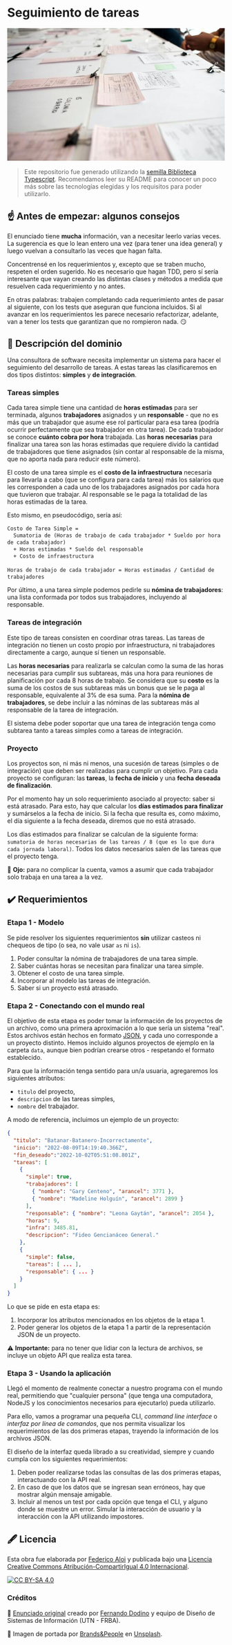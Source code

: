 # Seguimiento de tareas

![Portada](assets/portada.jpg)

> Este repositorio fue generado utilizando la [semilla Biblioteca Typescript](https://github.com/surprograma/semilla-typescript-lib). Recomendamos leer su README para conocer un poco más sobre las tecnologías elegidas y los requisitos para poder utilizarlo.

## :point_up: Antes de empezar: algunos consejos

El enunciado tiene **mucha** información, van a necesitar leerlo varias veces. La sugerencia es que lo lean entero una vez (para tener una idea general) y luego vuelvan a consultarlo las veces que hagan falta.

Concentrensé en los requerimientos y, excepto que se traben mucho, respeten el orden sugerido. No es necesario que hagan TDD, pero sí sería interesante que vayan creando las distintas clases y métodos a medida que resuelven cada requerimiento y no antes.

En otras palabras: trabajen completando cada requerimiento antes de pasar al siguiente, con los tests que aseguran que funciona incluidos. Si al avanzar en los requerimientos les parece necesario refactorizar, adelante, van a tener los tests que garantizan que no rompieron nada. :smirk:

## :bookmark_tabs: Descripción del dominio

Una consultora de software necesita implementar un sistema para hacer el seguimiento del desarrollo de tareas. A estas tareas las clasificaremos en dos tipos distintos: **simples** y **de integración**.

### Tareas simples

Cada tarea simple tiene una cantidad de **horas estimadas** para ser terminada, algunos **trabajadores** asignados y un **responsable** - que no es más que un trabajador que asume ese rol particular para esa tarea (podría ocurrir perfectamente que sea trabajador en otra tarea). De cada trabajador se conoce **cuánto cobra por hora** trabajada. Las **horas necesarias** para finalizar una tarea son las horas estimadas que requiere divido la cantidad de trabajadores que tiene asignados (sin contar al responsable de la misma, que no aporta nada para reducir este número).

El costo de una tarea simple es el **costo de la infraestructura** necesaria para llevarla a cabo (que se configura para cada tarea) más los salarios que les corresponden a cada uno de los trabajadores asignados por cada hora que tuvieron que trabajar. Al responsable se le paga la totalidad de las horas estimadas de la tarea.

Esto mismo, en pseudocódigo, sería así:

```
Costo de Tarea Simple =
  Sumatoria de (Horas de trabajo de cada trabajador * Sueldo por hora de cada trabajador)
  + Horas estimadas * Sueldo del responsable
  + Costo de infraestructura

Horas de trabajo de cada trabajador = Horas estimadas / Cantidad de trabajadores
```

Por último, a una tarea simple podemos pedirle su **nómina de trabajadores**: una lista conformada por todos sus trabajadores, incluyendo al responsable.

### Tareas de integración

Este tipo de tareas consisten en coordinar otras tareas. Las tareas de integración no tienen un costo propio por infraestructura, ni trabajadores directamente a cargo, aunque sí tienen un responsable.

Las **horas necesarias** para realizarla se calculan como la suma de las horas necesarias para cumplir sus subtareas, más una hora para reuniones de planificación por cada 8 horas de trabajo. Se considera que su **costo** es la suma de los costos de sus subtareas más un bonus que se le paga al responsable, equivalente al 3% de esa suma. Para la **nómina de trabajadores**, se debe incluir a las nóminas de las subtareas más al responsable de la tarea de integración.

El sistema debe poder soportar que una tarea de integración tenga como subtarea tanto a tareas simples como a tareas de integración.

### Proyecto

Los proyectos son, ni más ni menos, una sucesión de tareas (simples o de integración) que deben ser realizadas para cumplir un objetivo. Para cada proyecto se configuran: las **tareas**, la **fecha de inicio** y una **fecha deseada de finalización**.

Por el momento hay un solo requerimiento asociado al proyecto: saber si está atrasado. Para esto, hay que calcular los **días estimados para finalizar** y sumárselos a la fecha de inicio. Si la fecha que resulta es, como máximo, el día siguiente a la fecha deseada, diremos que no está atrasado.

Los días estimados para finalizar se calculan de la siguiente forma: `sumatoria de horas necesarias de las tareas / 8 (que es lo que dura cada jornada laboral)`. Todos los datos necesarios salen de las tareas que el proyecto tenga.

:eyes: **Ojo:** para no complicar la cuenta, vamos a asumir que cada trabajador solo trabaja en una tarea a la vez.

## :heavy_check_mark: Requerimientos

### Etapa 1 - Modelo

Se pide resolver los siguientes requerimientos **sin** utilizar casteos ni chequeos de tipo (o sea, no vale usar `as` ni `is`).

1. Poder consultar la nómina de trabajadores de una tarea simple.
1. Saber cuántas horas se necesitan para finalizar una tarea simple.
1. Obtener el costo de una tarea simple.
1. Incorporar al modelo las tareas de integración.
1. Saber si un proyecto está atrasado.

### Etapa 2 - Conectando con el mundo real

El objetivo de esta etapa es poder tomar la información de los proyectos de un archivo, como una primera aproximación a lo que sería un sistema "real". Estos archivos están hechos en formato [JSON](https://www.json.org/json-es.html), y cada uno corresponde a un proyecto distinto. Hemos incluido algunos proyectos de ejemplo en la carpeta `data`, aunque bien podrían crearse otros - respetando el formato establecido.

Para que la información tenga sentido para un/a usuaria, agregaremos los siguientes atributos:

- `titulo` del proyecto,
- `descripcion` de las tareas simples,
- `nombre` del trabajador.

A modo de referencia, incluimos un ejemplo de un proyecto:

```json
{
  "titulo": "Batanar-Batanero-Incorrectamente",
  "inicio": "2022-08-09T14:19:40.366Z",
  "fin_deseado":"2022-10-02T05:51:08.801Z",
  "tareas": [
    {
      "simple": true,
      "trabajadores": [
        { "nombre": "Gary Centeno", "arancel": 3771 },
        { "nombre": "Madeline Holguín", "arancel": 2899 }
      ],
      "responsable": { "nombre": "Leona Gaytán", "arancel": 2054 },
      "horas": 9,
      "infra": 3485.81,
      "descripcion": "Fideo Gencianáceo General."
    },
    {
      "simple": false,
      "tareas": [ ... ],
      "responsable": { ... }
    }
  ]
}
```

Lo que se pide en esta etapa es:

1. Incorporar los atributos mencionados en los objetos de la etapa 1.
1. Poder generar los objetos de la etapa 1 a partir de la representación JSON de un proyecto.

:warning: **Importante:** para no tener que lidiar con la lectura de archivos, se incluye un objeto API que realiza esta tarea.

### Etapa 3 - Usando la aplicación

Llegó el momento de realmente conectar a nuestro programa con el mundo real, permitiendo que "cualquier persona" (que tenga una computadora, NodeJS y los conocimientos necesarios para ejecutarlo) pueda utilizarlo.

Para ello, vamos a programar una pequeña CLI, _command line interface_ o _interfaz por línea de comandos_, que nos permita visualizar los requerimientos de las dos primeras etapas, trayendo la información de los archivos JSON.

El diseño de la interfaz queda librado a su creatividad, siempre y cuando cumpla con los siguientes requerimientos:

1. Deben poder realizarse todas las consultas de las dos primeras etapas, interactuando con la API real.
1. En caso de que los datos que se ingresan sean erróneos, hay que mostrar algún mensaje amigable.
1. Incluir al menos un test por cada opción que tenga el CLI, y alguno donde se muestre un error. Simular la interacción de usuario y la interacción con la API utilizando impostores.

## :fountain_pen: Licencia

Esta obra fue elaborada por [Federico Aloi](https://github.com/faloi) y publicada bajo una [Licencia Creative Commons Atribución-CompartirIgual 4.0 Internacional][cc-by-sa].

[![CC BY-SA 4.0][cc-by-sa-image]][cc-by-sa]

[cc-by-sa]: https://creativecommons.org/licenses/by-sa/4.0/deed.es
[cc-by-sa-image]: https://licensebuttons.net/l/by-sa/4.0/88x31.png

### Créditos

:memo: [Enunciado original](https://sites.google.com/site/utndesign/material/guia-de-ejercicios/guia-objetos-patrones/tareas) creado por [Fernando Dodino](https://github.com/fdodino) y equipo de Diseño de Sistemas de Información (UTN - FRBA).

:camera_flash: Imagen de portada por <a href="https://unsplash.com/@brandsandpeople?utm_source=unsplash&utm_medium=referral&utm_content=creditCopyText">Brands&People</a> en <a href="https://unsplash.com/s/photos/papers?utm_source=unsplash&utm_medium=referral&utm_content=creditCopyText">Unsplash</a>.
